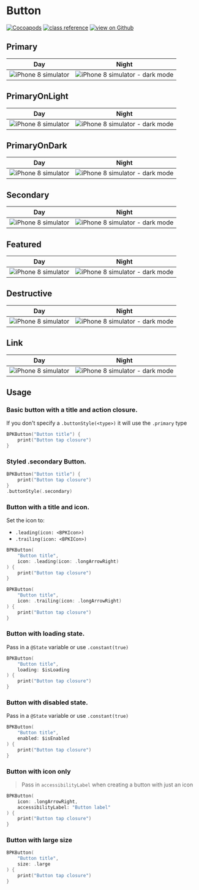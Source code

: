 # Button

[![Cocoapods](https://img.shields.io/cocoapods/v/Backpack-SwiftUI.svg?style=flat)](hhttps://cocoapods.org/pods/Backpack-SwiftUI)
[![class reference](https://img.shields.io/badge/Class%20reference-iOS-blue)](https://backpack.github.io/ios/versions/latest/swiftui/Structs/BPKButton.html)
[![view on Github](https://img.shields.io/badge/Source%20code-GitHub-lightgrey)](https://github.com/Skyscanner/backpack-ios/tree/main/Backpack-SwiftUI/Button)

## Primary

| Day | Night |
| --- | --- |
| ![iPhone 8 simulator](https://raw.githubusercontent.com/Skyscanner/backpack-ios/main/screenshots/iPhone%208-swiftui_button___primary_lm.png) |![iPhone 8 simulator - dark mode](https://raw.githubusercontent.com/Skyscanner/backpack-ios/main/screenshots/iPhone%208-swiftui_button___primary_dm.png) |

## PrimaryOnLight

| Day | Night |
| --- | --- |
| ![iPhone 8 simulator](https://raw.githubusercontent.com/Skyscanner/backpack-ios/main/screenshots/iPhone%208-swiftui_button___primaryOnLight_lm.png) |![iPhone 8 simulator - dark mode](https://raw.githubusercontent.com/Skyscanner/backpack-ios/main/screenshots/iPhone%208-swiftui_button___primaryOnLight_dm.png) |

## PrimaryOnDark

| Day | Night |
| --- | --- |
| ![iPhone 8 simulator](https://raw.githubusercontent.com/Skyscanner/backpack-ios/main/screenshots/iPhone%208-swiftui_button___primaryOnDark_lm.png) |![iPhone 8 simulator - dark mode](https://raw.githubusercontent.com/Skyscanner/backpack-ios/main/screenshots/iPhone%208-swiftui_button___primaryOnDark_dm.png) |

## Secondary

| Day | Night |
| --- | --- |
| ![iPhone 8 simulator](https://raw.githubusercontent.com/Skyscanner/backpack-ios/main/screenshots/iPhone%208-swiftui_button___secondary_lm.png) |![iPhone 8 simulator - dark mode](https://raw.githubusercontent.com/Skyscanner/backpack-ios/main/screenshots/iPhone%208-swiftui_button___secondary_dm.png) |

## Featured

| Day | Night |
| --- | --- |
| ![iPhone 8 simulator](https://raw.githubusercontent.com/Skyscanner/backpack-ios/main/screenshots/iPhone%208-swiftui_button___featured_lm.png) |![iPhone 8 simulator - dark mode](https://raw.githubusercontent.com/Skyscanner/backpack-ios/main/screenshots/iPhone%208-swiftui_button___featured_dm.png) |


## Destructive

| Day | Night |
| --- | --- |
| ![iPhone 8 simulator](https://raw.githubusercontent.com/Skyscanner/backpack-ios/main/screenshots/iPhone%208-swiftui_button___destructive_lm.png) |![iPhone 8 simulator - dark mode](https://raw.githubusercontent.com/Skyscanner/backpack-ios/main/screenshots/iPhone%208-swiftui_button___destructive_dm.png) |

## Link

| Day | Night |
| --- | --- |
| ![iPhone 8 simulator](https://raw.githubusercontent.com/Skyscanner/backpack-ios/main/screenshots/iPhone%208-swiftui_button___link_lm.png) |![iPhone 8 simulator - dark mode](https://raw.githubusercontent.com/Skyscanner/backpack-ios/main/screenshots/iPhone%208-swiftui_button___link_dm.png) |

## Usage

### Basic button with a title and action closure. 
If you don't specify a `.buttonStyle(<type>)` it will use the `.primary` type

```swift
BPKButton("Button title") {
    print("Button tap closure")
}
```

### Styled .secondary Button.

```swift 
BPKButton("Button title") {
    print("Button tap closure")
}
.buttonStyle(.secondary)
```

### Button with a title and icon. 

Set the icon to:
* `.leading(icon: <BPKIcon>)` 
* `.trailing(icon: <BPKICon>)`

```swift
BPKButton(
    "Button title",
    icon: .leading(icon: .longArrowRight)
) {
    print("Button tap closure")
}

BPKButton(
    "Button title",
    icon: .trailing(icon: .longArrowRight)
) {
    print("Button tap closure")
}
```

### Button with loading state. 

Pass in a `@State` variable or use `.constant(true)` 

```swift
BPKButton(
    "Button title",
    loading: $isLoading
) {
    print("Button tap closure")
}
```

### Button with disabled state. 

Pass in a `@State` variable or use `.constant(true)` 

```swift
BPKButton(
    "Button title",
    enabled: $isEnabled
) {
    print("Button tap closure")
}
```

### Button with icon only
> Pass in `accessibilityLabel` when creating a button with just an icon

```swift
BPKButton(
    icon: .longArrowRight,
    accessibilityLabel: "Button label"
) {
    print("Button tap closure")
}
```

### Button with large size

```swift
BPKButton(
    "Button title",
    size: .large
) {
    print("Button tap closure")
}
```